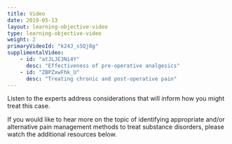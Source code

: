 ```yaml
---
title: Video 
date: 2019-05-13
layout: learning-objective-video
type: learning-objective-video
weight: 2
primaryVideoId: "k24J_sSQj8g"
supplimentalVideo:
    - id: "atJLJE3Ni4Y"
      desc: "Effectiveness of pre-operative analgesics"
    - id: "ZBPZxwFhk_U"
      desc: "Treating chronic and post-operative pain"
---
```

Listen to the experts address considerations that will inform how you might treat this case.

If you would like to hear more on the topic of identifying appropriate and/or alternative pain management methods to treat substance disorders, please watch the additional resources below.

